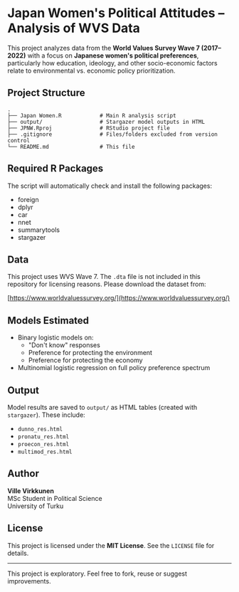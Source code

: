 # Japan Women's Political Attitudes – Analysis of WVS Data

This project analyzes data from the **World Values Survey Wave 7 (2017–2022)** with a focus on **Japanese women's political preferences**, particularly how education, ideology, and other socio-economic factors relate to environmental vs. economic policy prioritization.

## Project Structure

```
.
├── Japan Women.R            # Main R analysis script
├── output/                  # Stargazer model outputs in HTML
├── JPNW.Rproj               # RStudio project file
├── .gitignore               # Files/folders excluded from version control
└── README.md                # This file
```

## Required R Packages

The script will automatically check and install the following packages:

- foreign
- dplyr
- car
- nnet
- summarytools
- stargazer

## Data

This project uses WVS Wave 7. The `.dta` file is not included in this repository for licensing reasons. Please download the dataset from:

[https://www.worldvaluessurvey.org/](https://www.worldvaluessurvey.org/)

## Models Estimated

- Binary logistic models on:
  - "Don't know" responses
  - Preference for protecting the environment
  - Preference for protecting the economy
- Multinomial logistic regression on full policy preference spectrum

## Output

Model results are saved to `output/` as HTML tables (created with `stargazer`). These include:

- `dunno_res.html`
- `pronatu_res.html`
- `proecon_res.html`
- `multimod_res.html`

## Author

**Ville Virkkunen**\
MSc Student in Political Science\
University of Turku

## License

This project is licensed under the **MIT License**. See the `LICENSE` file for details.

---

This project is exploratory. Feel free to fork, reuse or suggest improvements.

